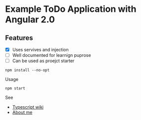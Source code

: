 # Example ToDo Application with Angular 2.0
## Features

- [x] Uses servives and injection
- [ ] Well documented for learnign puprose 
- [ ] Can be used as proejct starter

```
npm install --no-opt
```

Usage
```
npm start

```

See 

* [Typescript wiki](https://github.com/Microsoft/TypeScript/wiki)
* [About me](http://alexander.holbreich.org)
